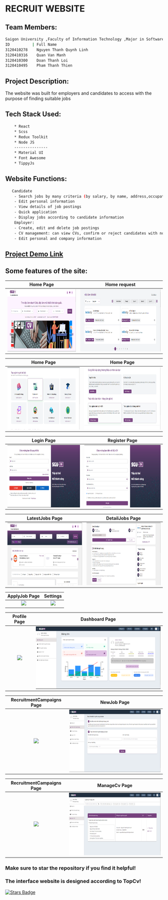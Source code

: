 # RECRUIT WEBSITE
## Team  Members:
```bash
Saigon University ,Faculty of Information Technology ,Major in Software Engineering
ID          | Full Name
3120410278    Nguyen Thanh Quynh Linh
3120410316    Quan Van Manh
3120410300    Doan Thanh Loi
3120410495    Pham Thanh Thien
```
## Project Description:
The website was built for employers and candidates to access with the purpose of finding suitable jobs
## Tech Stack Used:
```bash
    * React
    * Scss
    * Redux Toolkit
    * Node JS
    ---------------
    * Material UI
    * Font Awesome
    * TippyJs
```
## Website Functions:
```bash
   Candidate
    - Search jobs by many criteria (by salary, by name, address,occupation, according to personal profile)
    - Edit personal information
    - View details of job postings
    - Quick application
    - Display jobs according to candidate information
    Employer:
    - Create, edit and delete job postings
    - CV management: can view CVs, confirm or reject candidates with notification send mail
    - Edit personal and company information
```
## [Project Demo Link]([https://www.youtube.com/watch?v=20o8wvX0VQw](https://youtu.be/2TR-u_WX7tU?si=1MO8wxxKaDUzIFDO))
## Some features of the site:
Home Page                   |                   Home request
:---------------------------------:        |      :------------------------------:
<img src="./frontend/src/assets/ScreenCapture/Home.png" height="200">  | <img src="./frontend/src/assets/ScreenCapture/Home1.png" height="200">

Home Page                   |                   Home Page
:---------------------------------:        |      :------------------------------:
<img src="./frontend/src/assets/ScreenCapture/Home2.png" height="200">  | <img src="./frontend/src/assets/ScreenCapture/Home3.png" height="200">

Login Page                   |                   Register Page
:---------------------------------:        |      :------------------------------:
<img src="./frontend/src/assets/ScreenCapture/SignIn.png" height="200">  | <img src="./frontend/src/assets/ScreenCapture/SignUp.png" height="200">

LatestJobs Page                   |                   DetailJobs Page
:---------------------------------:        |      :------------------------------:
<img src="./frontend/src/assets/ScreenCapture/LatestJobs.png" height="200">  | <img src="./frontend/src/assets/ScreenCapture/DetailJobs.png" height="200">

ApplyJob Page                   |                   Settings
:---------------------------------:        |      :------------------------------:
<img src="./frontend/src/assets/ScreenCapture/ApplyJob.png.png" height="200">  | <img src="./frontend/src/assets/ScreenCapture/Settings.png.png" height="200">

Profile Page                   |                   Dashboard Page
:---------------------------------:        |      :------------------------------:
<img src="./frontend/src/assets/ScreenCapture/Profile.png.png" height="200">  | <img src="./frontend/src/assets/ScreenCapture/Dashboard.png" height="200">

RecruitmentCampaigns Page                   |                   NewJob Page
:---------------------------------:        |      :------------------------------:
<img src="./frontend/src/assets/ScreenCapture/RecruitmentCampaigns.png.png" height="200">  | <img src="./frontend/src/assets/ScreenCapture/NewJob.png" height="200">

RecruitmentCampaigns Page                   |                   ManageCv Page
:---------------------------------:        |      :------------------------------:
<img src="./frontend/src/assets/ScreenCapture/RecruitmentCampaigns.png.png" height="200">  | <img src="./frontend/src/assets/ScreenCapture/ManageCv.png" height="200">

### Make sure to star the repository if you find it helpful!
### The interface website is designed according to TopCv!
<a href="https://github.com/ThanhLoi-300/recruit_website/stargazers"><img src="https://img.shields.io/github/stars/ThanhLoi-300/recruit_website?color=yellow" alt="Stars Badge"/></a>